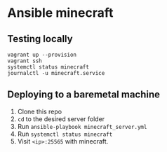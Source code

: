 # Ansible minecraft

## Testing locally

    vagrant up --provision
    vagrant ssh
    systemctl status minecraft
    journalctl -u minecraft.service

## Deploying to a baremetal machine

1. Clone this repo
2. `cd` to the desired server folder
3. Run `ansible-playbook minecraft_server.yml`
4. Run `systemctl status minecraft`
5. Visit `<ip>:25565` with minecraft.